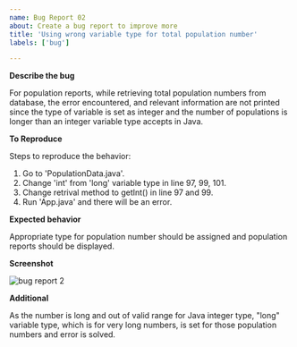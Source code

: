 ```yaml
---
name: Bug Report 02
about: Create a bug report to improve more
title: 'Using wrong variable type for total population number'
labels: ['bug']

---
```


**Describe the bug**

For population reports, while retrieving total population numbers from database, the error encountered, and relevant information are not printed since the type of variable is set as integer and the number of populations is longer than an integer variable type accepts in Java.

**To Reproduce**

Steps to reproduce the behavior:
1. Go to 'PopulationData.java'.
2. Change 'int' from 'long' variable type in line 97, 99, 101.
3. Change retrival method to getInt() in line 97 and 99.
4. Run 'App.java' and there will be an error.


**Expected behavior**

Appropriate type for population number should be assigned and population reports should be displayed.


**Screenshot**

![bug report 2](https://github.com/user-attachments/assets/d88d335c-0a33-4e9e-a107-5bb7063ad5aa)


**Additional**

As the number is long and out of valid range for Java integer type, "long" variable type, which is for very long numbers, is set for those population numbers and error is solved.
